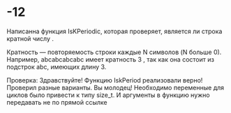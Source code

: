 # -12

Написанна функция IsKPeriodic, которая проверяет, является ли строка кратной числу .

Кратность — повторяемость строки каждые N символов (N больше 0).
Например, abcabcabcabc имеет кратность 3 ,  так как она состоит из подстрок abc, имеющих длину 3.

Проверка:
Здравствуйте! Функцию IskPeriod реализовали верно!
Проверил разные варианты. Вы молодец!
Необходимо переменные для циклов было привести к типу size_t.
И аргументы в функцию нужно передавать не по прямой ссылке
